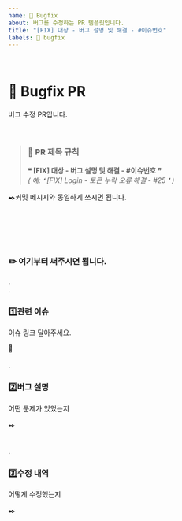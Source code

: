```yaml
---
name: 🐞 Bugfix
about: 버그를 수정하는 PR 템플릿입니다.
title: "[FIX] 대상 - 버그 설명 및 해결 - #이슈번호"
labels: 🐞 bugfix
---
```


</br>

# 🐞 Bugfix PR

버그 수정 PR입니다. 

</br>

> ### 📝 PR 제목 규칙
> **❝ [FIX] 대상 - 버그 설명 및 해결 - #이슈번호 ❞**
</br>*( 예: ❛ 	[FIX] Login - 토큰 누락 오류 해결 - #25 ❜ )* 

✒️커밋 메시지와 동일하게 쓰시면 됩니다.

</br></br>
---

### ✏️ 여기부터 써주시면 됩니다.
.
</br>.

### 1️⃣관련 이슈
이슈 링크 달아주세요. 

🔗
</br></br>
.
### 2️⃣버그 설명
어떤 문제가 있었는지

✒️
</br></br>

.
### 3️⃣수정 내역
어떻게 수정했는지

✒️
</br></br>

